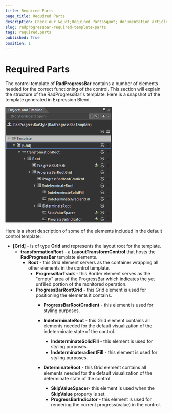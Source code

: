 ```yaml
---
title: Required Parts
page_title: Required Parts
description: Check our &quot;Required Parts&quot; documentation article for the RadProgressBar WPF control.
slug: radprogressbar-required-template-parts
tags: required,parts
published: True
position: 1
---
```


# Required Parts

The control template of __RadProgressBar__ contains a number of elements needed for the correct functioning of the control. This section will explain the structure of the RadProgressBar's template. Here is a snapshot of the template generated in Expression Blend.

![Rad Progress Bar Template Structure](images/RadProgressBar_TemplateStructure.png)

Here is a short description of some of the elements included in the default control template:

* __[Grid]__ - is of type __Grid__ and represents the layout root for the template.						
	* __transformationRoot__ - a __LayoutTransformControl__ that hosts the __RadProgressBar__ template elements.
		* __Root__ - this Grid element servers as the container wrapping all other elements in the control template.
			* __ProgressBarTrack__ - this Border element serves as the "empty" area of the ProgressBar which indicates the yet unfilled portion of the monitored operation.
			* __ProgressBarRootGrid__ - this Grid element is used for positioning the elements it contains.
				* __ProgressBarRootGradient__ - this element is used for styling purposes.												

				* __IndeterminateRoot__ - this Grid element contains all elements needed for the default visualization of the indeterminate state of the control.
					* __IndeterminateSolidFill__ - this element is used for styling purposes.
					* __IndeterminateradientFill__ - this element is used for styling purposes.														

				* __DeterminateRoot__ - this Grid element contains all elements needed for the default visualization of the determinate state of the control.
					* __SkipValueSpacer__- this element is used when the __SkipValue__ property is set.
					* __ProgressBarIndicator__ - this element is used for rendering the current progress(value) in the control.